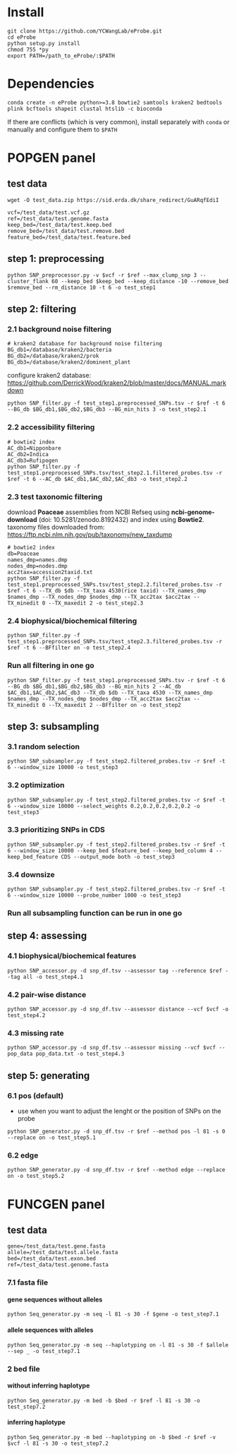 # Install 
```
git clone https://github.com/YCWangLab/eProbe.git
cd eProbe
python setup.py install
chmod 755 *py 
export PATH=/path_to_eProbe/:$PATH
```

# Dependencies
```
conda create -n eProbe python>=3.8 bowtie2 samtools kraken2 bedtools plink bcftools shapeit clustal htslib -c bioconda
```
If there are conflicts (which is very common), install separately with `conda` or manually and configure them to `$PATH`

# POPGEN panel
## test data
```
wget -O test_data.zip https://sid.erda.dk/share_redirect/GuARqfEdiI
```
```
vcf=/test_data/test.vcf.gz
ref=/test_data/test.genome.fasta
keep_bed=/test_data/test.keep.bed
remove_bed=/test_data/test.remove.bed
feature_bed=/test_data/test.feature.bed
```
## step 1: preprocessing

```
python SNP_preprocessor.py -v $vcf -r $ref --max_clump_snp 3 --cluster_flank 60 --keep_bed $keep_bed --keep_distance -10 --remove_bed $remove_bed --rm_distance 10 -t 6 -o test_step1
```

## step 2: filtering
### 2.1 background noise filtering
```
# kraken2 database for background noise filtering
BG_db1=/database/kraken2/bacteria
BG_db2=/database/kraken2/prok
BG_db3=/database/kraken2/dominent_plant
```
configure kraken2 database: https://github.com/DerrickWood/kraken2/blob/master/docs/MANUAL.markdown

```
python SNP_filter.py -f test_step1.preprocessed_SNPs.tsv -r $ref -t 6 --BG_db $BG_db1,$BG_db2,$BG_db3 --BG_min_hits 3 -o test_step2.1 
```
### 2.2 accessibility filtering
```
# bowtie2 index
AC_db1=Nipponbare
AC_db2=Indica
AC_db3=Rufipogen
python SNP_filter.py -f test_step1.preprocessed_SNPs.tsv/test_step2.1.filtered_probes.tsv -r $ref -t 6 --AC_db $AC_db1,$AC_db2,$AC_db3 -o test_step2.2
```

### 2.3 test taxonomic filtering
download **Poaceae** assemblies from NCBI Refseq using **ncbi-genome-download**  (doi: 10.5281/zenodo.8192432) and index using **Bowtie2**.
taxonomy files downloaded from: https://ftp.ncbi.nlm.nih.gov/pub/taxonomy/new_taxdump
```
# bowtie2 index
db=Poaceae
names_dmp=names.dmp
nodes_dmp=nodes.dmp
acc2tax=accession2taxid.txt
python SNP_filter.py -f test_step1.preprocessed_SNPs.tsv/test_step2.2.filtered_probes.tsv -r $ref -t 6 --TX_db $db --TX_taxa 4530(rice taxid) --TX_names_dmp $names_dmp --TX_nodes_dmp $nodes_dmp --TX_acc2tax $acc2tax --TX_minedit 0 --TX_maxedit 2 -o test_step2.3
```

### 2.4 biophysical/biochemical filtering
```
python SNP_filter.py -f test_step1.preprocessed_SNPs.tsv/test_step2.3.filtered_probes.tsv -r $ref -t 6 --BFfilter on -o test_step2.4
```

### Run all filtering in one go
```
python SNP_filter.py -f test_step1.preprocessed_SNPs.tsv -r $ref -t 6 --BG_db $BG_db1,$BG_db2,$BG_db3 --BG_min_hits 2 --AC_db $AC_db1,$AC_db2,$AC_db3 --TX_db $db --TX_taxa 4530 --TX_names_dmp $names_dmp --TX_nodes_dmp $nodes_dmp --TX_acc2tax $acc2tax --TX_minedit 0 --TX_maxedit 2 --BFfilter on -o test_step2
```
## step 3: subsampling
### 3.1 random selection
```
python SNP_subsampler.py -f test_step2.filtered_probes.tsv -r $ref -t 6 --window_size 10000 -o test_step3
```
### 3.2 optimization
```
python SNP_subsampler.py -f test_step2.filtered_probes.tsv -r $ref -t 6 --window_size 10000 --select_weights 0.2,0.2,0.2,0.2,0.2 -o test_step3 
```
### 3.3 prioritizing SNPs in CDS
```
python SNP_subsampler.py -f test_step2.filtered_probes.tsv -r $ref -t 6 --window_size 10000 --keep_bed $feature_bed --keep_bed_column 4 --keep_bed_feature CDS --output_mode both -o test_step3
```
### 3.4 downsize
```
python SNP_subsampler.py -f test_step2.filtered_probes.tsv -r $ref -t 6 --window_size 10000 --probe_number 1000 -o test_step3 
```
### Run all subsampling function can be run in one go

## step 4: assessing
### 4.1 biophysical/biochemical features
```
python SNP_accessor.py -d snp_df.tsv --assessor tag --reference $ref --tag all -o test_step4.1
```
### 4.2 pair-wise distance
```
python SNP_accessor.py -d snp_df.tsv --assessor distance --vcf $vcf -o test_step4.2
```
### 4.3 missing rate
```
python SNP_accessor.py -d snp_df.tsv --assessor missing --vcf $vcf --pop_data pop_data.txt -o test_step4.3
```

## step 5: generating
### 6.1 pos (default)
* use when you want to adjust the lenght or the position of SNPs on the probe
```
python SNP_generator.py -d snp_df.tsv -r $ref --method pos -l 81 -s 0 --replace on -o test_step5.1
```
### 6.2 edge
```
python SNP_generator.py -d snp_df.tsv -r $ref --method edge --replace on -o test_step5.2
```

# FUNCGEN panel
## test data
```
gene=/test_data/test.gene.fasta
allele=/test_data/test.allele.fasta
bed=/test_data/test.exon.bed
ref=/test_data/test.genome.fasta
```
### 7.1 fasta file
#### gene sequences without alleles
```
python Seq_generator.py -m seq -l 81 -s 30 -f $gene -o test_step7.1
```
#### allele sequences with alleles
```
python Seq_generator.py -m seq --haplotyping on -l 81 -s 30 -f $allele --sep _ -o test_step7.1
```

### 2 bed file 
#### without inferring haplotype
```
python Seq_generator.py -m bed -b $bed -r $ref -l 81 -s 30 -o test_step7.2
```
#### inferring haplotype

```
python Seq_generator.py -m bed --haplotyping on -b $bed -r $ref -v $vcf -l 81 -s 30 -o test_step7.2
```